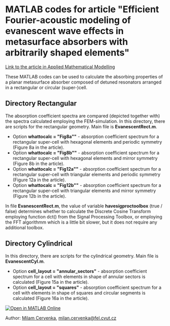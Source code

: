 # MATLAB codes for article "Efficient Fourier-acoustic modeling of evanescent wave effects in metasurface absorbers with arbitrarily shaped elements"

[Link to the article in Applied Mathematical Modelling](https://doi.org/10.1016/j.apm.2025.116471)

These MATLAB codes can be used to calculate the absorbing properties of a planar metasurface absorber composed of detuned resonators arranged in a rectangular or circular (super-)cell. 

## Directory Rectangular

The absorption coefficient spectra are compared (depicted together with) the spectra calculated employing the FEM-simulation. 
In this directory, there are scripts for the rectangular geometry. Main file is **EvanescentRect.m**.
* Option **whattocalc = "Fig8a""** - absorption coefficient spectrum for a rectangular super-cell with hexagonal elements and periodic symmetry  (Figure 8a in the article).
* Option **whattocalc = "Fig8b""** - absorption coefficient spectrum for a rectangular super-cell with hexagonal elements and mirror symmetry  (Figure 8b in the article).
* Option **whattocalc = "Fig12a""** - absorption coefficient spectrum for a rectangular super-cell with triangular elements and periodic symmetry  (Figure 12a in the article).
* Option **whattocalc = "Fig12b""** - absorption coefficient spectrum for a rectangular super-cell with triangular elements and mirror symmetry  (Figure 12b in the article).

In file **EvanescentRect.m**, the value of variable **havesigproctoolbox** (true / false) determines whether to calculate the Discrete Cosine Transform employing function dct() from the Signal Processing Toolbox, or employing the FFT algorithmm which is a little bit slower, but it does not require any additional toolbox.

## Directory Cylindrical
In this directory, there are scripts for the cylindrical geometry. Main file is **EvanescentCyl.m**.
* Option **cell_layout = "annular_sectors"** - absorption coefficient spectrum for a cell with elements in shape of annular sectors is calculated (Figure 15a in the article).
* Option **cell_layout = "squares"** - absorption coefficient spectrum for a cell with elements in shape of squares and circular segments is calculated (Figure 16a in the article).

[![Open in MATLAB Online](https://www.mathworks.com/images/responsive/global/open-in-matlab-online.svg)](https://matlab.mathworks.com/open/github/v1?repo=MilanCervenka/EvanescentFourier)

Author: [Milam Cervenka](https://phys.fel.cvut.cz/en/person/?who=cervenm3&jaz=en), <milan.cervenka@fel.cvut.cz>

